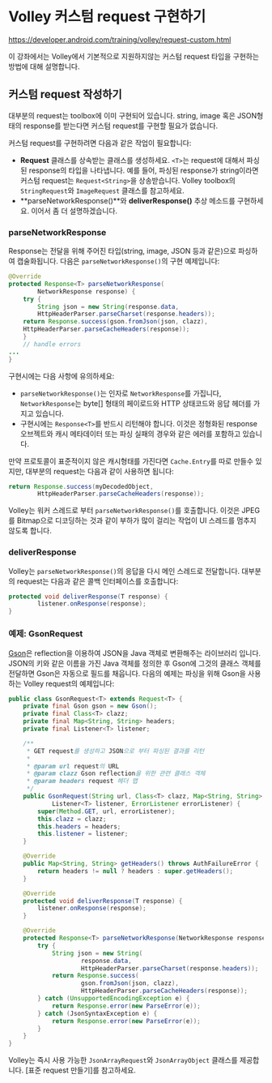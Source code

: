 # Volley 커스텀 request 구현하기

https://developer.android.com/training/volley/request-custom.html

이 강좌에서는 Volley에서 기본적으로 지원하지않는 커스텀 request 타입을 구현하는 방법에 대해 설명합니다.

## 커스텀 request 작성하기

대부분의 request는 toolbox에 이미 구현되어 있습니다. string, image 혹은 JSON형태의 response를 받는다면 커스텀 request를 구현할 필요가 없습니다.

커스텀 request를 구현하려면 다음과 같은 작업이 필요합니다:

* **Request<T>** 클래스를 상속받는 클래스를 생성하세요. `<T>`는 request에 대해서 파싱된 response의 타입을 나타냅니다. 예를 들어, 파싱된 response가 string이라면 커스텀 request는 `Request<String>`을 상송받습니다. Volley toolbox의 `StringRequest`와 `ImageRequest` 클래스를 참고하세요.
* **parseNetworkResponse()**와 **deliverResponse()** 추상 메소드를 구현하세요. 이어서 좀 더 설명하겠습니다.

### parseNetworkResponse

Response는 전달을 위해 주어진 타입(string, image, JSON 등과 같은)으로 파싱하여 캡술화됩니다. 다음은 `parseNetworkResponse()`의 구현 예제입니다:

```java
@Override
protected Response<T> parseNetworkResponse(
        NetworkResponse response) {
    try {
        String json = new String(response.data,
        HttpHeaderParser.parseCharset(response.headers));
    return Response.success(gson.fromJson(json, clazz),
    HttpHeaderParser.parseCacheHeaders(response));
    }
    // handle errors
...
}
```

구현시에는 다음 사항에 유의하세요:

* `parseNetworkResponse()`는 인자로 `NetworkResponse`를 가집니다, `NetworkResponse`는 byte[] 형태의 페이로드와 HTTP 상태코드와 응답 헤더를 가지고 있습니다.
* 구현시에는 `Response<T>`를 반드시 리턴해야 합니다. 이것은 정형화된 response 오브젝트와 캐시 메타데이터 또는 파싱 실패의 경우와 같은 에러를 포함하고 있습니다.

만약 프로토콜이 표준적이지 않은 캐시형태를 가진다면 `Cache.Entry`를 따로 만들수 있지만, 대부분의 request는 다음과 같이 사용하면 됩니다:

```java
return Response.success(myDecodedObject,
        HttpHeaderParser.parseCacheHeaders(response));
```

Volley는 워커 스레드로 부터 `parseNetworkResponse()`를 호출합니다. 이것은 JPEG를 Bitmap으로 디코딩하는 것과 같이 부하가 많이 걸리는 작업이 UI 스레드를 멈추지 않도록 합니다.

### deliverResponse

Volley는 `parseNetworkResponse()`의 응답을 다시 메인 스레드로 전달합니다. 대부분의 request는 다음과 같은 콜백 인터페이스를 호출합니다:

```java
protected void deliverResponse(T response) {
        listener.onResponse(response);
}
```

### 예제: GsonRequest

[Gson](http://code.google.com/p/google-gson/)은 reflection을 이용하여 JSON을 Java 객체로 변환해주는 라이브러리 입니다. JSON의 키와 같은 이름을 가진 Java 객체를 정의한 후 Gson에 그것의 클래스 객체를 전달하면 Gson은 자동으로 필드를 채웁니다. 다음의 예제는 파싱을 위해 Gson을 사용하는 Volley request의 예제입니다:

```java
public class GsonRequest<T> extends Request<T> {
    private final Gson gson = new Gson();
    private final Class<T> clazz;
    private final Map<String, String> headers;
    private final Listener<T> listener;

    /**
     * GET request를 생성하고 JSON으로 부터 파싱된 결과를 리턴
     *
     * @param url request의 URL
     * @param clazz Gson reflection을 위한 관련 클래스 객체
     * @param headers request 헤더 맵
     */
    public GsonRequest(String url, Class<T> clazz, Map<String, String> headers,
            Listener<T> listener, ErrorListener errorListener) {
        super(Method.GET, url, errorListener);
        this.clazz = clazz;
        this.headers = headers;
        this.listener = listener;
    }

    @Override
    public Map<String, String> getHeaders() throws AuthFailureError {
        return headers != null ? headers : super.getHeaders();
    }

    @Override
    protected void deliverResponse(T response) {
        listener.onResponse(response);
    }

    @Override
    protected Response<T> parseNetworkResponse(NetworkResponse response) {
        try {
            String json = new String(
                    response.data,
                    HttpHeaderParser.parseCharset(response.headers));
            return Response.success(
                    gson.fromJson(json, clazz),
                    HttpHeaderParser.parseCacheHeaders(response));
        } catch (UnsupportedEncodingException e) {
            return Response.error(new ParseError(e));
        } catch (JsonSyntaxException e) {
            return Response.error(new ParseError(e));
        }
    }
}
```

Volley는 즉시 사용 가능한 `JsonArrayRequest`와 `JsonArrayObject` 클래스를 제공합니다. [표준 request 만들기]를 참고하세요.